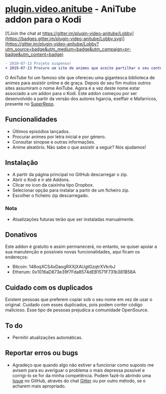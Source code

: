 # [plugin.video.anitube](https://github.com/Vitcesar/plugin.video.anitube/) - AniTube addon para o Kodi

[![Join the chat at https://gitter.im/plugin-video-anitube/Lobby](https://badges.gitter.im/plugin-video-anitube/Lobby.svg)](https://gitter.im/plugin-video-anitube/Lobby?utm_source=badge&utm_medium=badge&utm_campaign=pr-badge&utm_content=badge)

```diff
- 2019-07-13 Projeto suspenso! 
+ 2019-07-13 Procuro um site de animes que aceite partilhar o seu conteúdo e assim ajude a desenvolver este projeto que acho que tanta falta faz... 
```

O AniTube foi um famoso site que ofereceu uma gigantesca biblioteca de animes para assistir online e de graça. 
Depois do seu fim muitos outros sites assumiram o nome AniTube. 
Agora é a vez deste nome estar associado a um addon para o Kodi.
Este addon começou por ser desenvolvido a partir da versão dos autores hgarcia, eseffair e Mafarricos, presente no [SuperRepo](https://superrepo.org/kodi/addon/plugin.video.anitube/).

## Funcionalidades
* Últimos episódios lançados.
* Procurar animes por letra inicial e por género.
* Consultar sinopse e outras informações.
* Anime aleatório. Não sabe o que assistir a seguir? Nós ajudamos!

## Instalação
* A partir da página principal no GitHub descarregar o zip.
* Abrir o Kodi e ir até Addons.
* Clicar no icon da caixinha tipo Dropbox.
* Selecionar opção para instalar a partir de um ficheiro zip.
* Escolher o ficheiro zip descarregado.

### Nota
* Atualizações futuras terão que ser instaladas manualmente.

## Donativos
Este addon é gratuito e assim permanecerá, no entanto, se quiser apoiar a sua manutenção e possíveis novas funcionalidades, aqui ficam os endereços:
* Bitcoin: 148oqXCS4xDaogRXXjXAUgtGzqtrXVkrbJ
* Etherum: 0x1016aD873e39f7Fda8574dEB1571F731b381B58A

## Cuidado com os duplicados
Existem pessoas que preferem copiar sob o seu nome em vez de usar o original. 
Cuidado com esses duplicados, pois podem conter código malicioso. 
Esse tipo de pessoas prejudica a comunidade OpenSource.

## To do
* Permitir atualizações automáticas.

## Reportar erros ou bugs
* Agradeço que quando algo não estiver a funcionar como suposto me avisem para eu averiguar o problema o mais depressa possível e corrigi-lo se for da minha competência. Podem fazê-lo abrindo uma [Issue](https://github.com/Vitcesar/plugin.video.anitube/issues) no GitHub, através do chat [Gitter](https://gitter.im/plugin-video-anitube/Lobby) ou por outro método, se o acharem mais apropriado.
